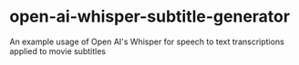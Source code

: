 # open-ai-whisper-subtitle-generator
An example usage of Open AI's Whisper for speech to text transcriptions applied to movie subtitles
